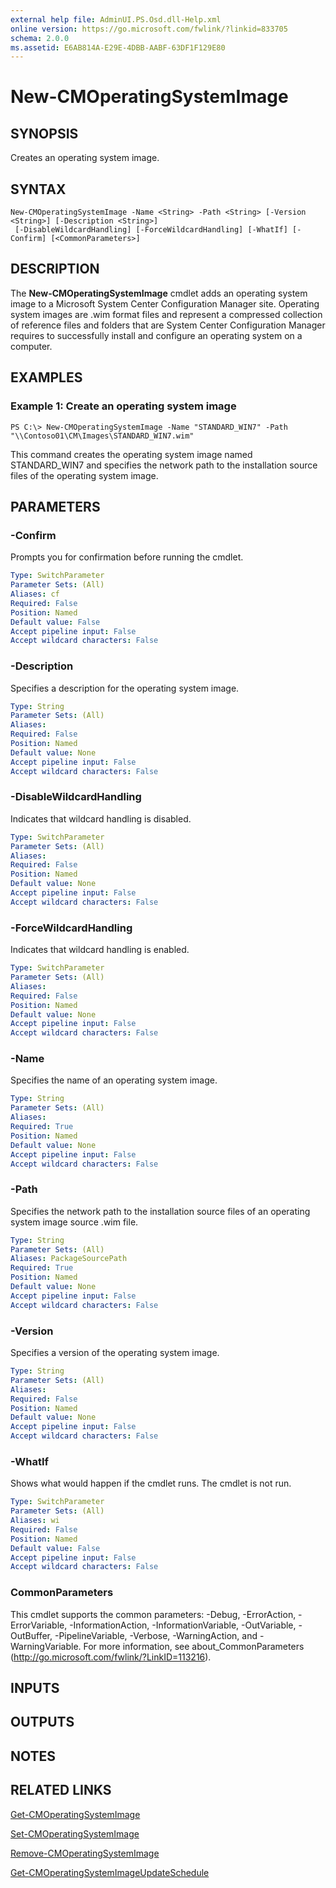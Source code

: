 ```yaml
---
external help file: AdminUI.PS.Osd.dll-Help.xml
online version: https://go.microsoft.com/fwlink/?linkid=833705
schema: 2.0.0
ms.assetid: E6AB814A-E29E-4DBB-AABF-63DF1F129E80
---
```


# New-CMOperatingSystemImage

## SYNOPSIS
Creates an operating system image.

## SYNTAX

```
New-CMOperatingSystemImage -Name <String> -Path <String> [-Version <String>] [-Description <String>]
 [-DisableWildcardHandling] [-ForceWildcardHandling] [-WhatIf] [-Confirm] [<CommonParameters>]
```

## DESCRIPTION
The **New-CMOperatingSystemImage** cmdlet adds an operating system image to a Microsoft System Center Configuration Manager site.
Operating system images are .wim format files and represent a compressed collection of reference files and folders that are System Center Configuration Manager requires to successfully install and configure an operating system on a computer.

## EXAMPLES

### Example 1: Create an operating system image
```
PS C:\> New-CMOperatingSystemImage -Name "STANDARD_WIN7" -Path "\\Contoso01\CM\Images\STANDARD_WIN7.wim"
```

This command creates the operating system image named STANDARD_WIN7 and specifies the network path to the installation source files of the operating system image.

## PARAMETERS

### -Confirm
Prompts you for confirmation before running the cmdlet.

```yaml
Type: SwitchParameter
Parameter Sets: (All)
Aliases: cf
Required: False
Position: Named
Default value: False
Accept pipeline input: False
Accept wildcard characters: False
```

### -Description
Specifies a description for the operating system image.

```yaml
Type: String
Parameter Sets: (All)
Aliases: 
Required: False
Position: Named
Default value: None
Accept pipeline input: False
Accept wildcard characters: False
```

### -DisableWildcardHandling
Indicates that wildcard handling is disabled.

```yaml
Type: SwitchParameter
Parameter Sets: (All)
Aliases: 
Required: False
Position: Named
Default value: None
Accept pipeline input: False
Accept wildcard characters: False
```

### -ForceWildcardHandling
Indicates that wildcard handling is enabled.

```yaml
Type: SwitchParameter
Parameter Sets: (All)
Aliases: 
Required: False
Position: Named
Default value: None
Accept pipeline input: False
Accept wildcard characters: False
```

### -Name
Specifies the name of an operating system image.

```yaml
Type: String
Parameter Sets: (All)
Aliases: 
Required: True
Position: Named
Default value: None
Accept pipeline input: False
Accept wildcard characters: False
```

### -Path
Specifies the network path to the installation source files of an operating system image source .wim file.

```yaml
Type: String
Parameter Sets: (All)
Aliases: PackageSourcePath
Required: True
Position: Named
Default value: None
Accept pipeline input: False
Accept wildcard characters: False
```

### -Version
Specifies a version of the operating system image.

```yaml
Type: String
Parameter Sets: (All)
Aliases: 
Required: False
Position: Named
Default value: None
Accept pipeline input: False
Accept wildcard characters: False
```

### -WhatIf
Shows what would happen if the cmdlet runs.
The cmdlet is not run.

```yaml
Type: SwitchParameter
Parameter Sets: (All)
Aliases: wi
Required: False
Position: Named
Default value: False
Accept pipeline input: False
Accept wildcard characters: False
```

### CommonParameters
This cmdlet supports the common parameters: -Debug, -ErrorAction, -ErrorVariable, -InformationAction, -InformationVariable, -OutVariable, -OutBuffer, -PipelineVariable, -Verbose, -WarningAction, and -WarningVariable. For more information, see about_CommonParameters (http://go.microsoft.com/fwlink/?LinkID=113216).

## INPUTS

## OUTPUTS

## NOTES

## RELATED LINKS

[Get-CMOperatingSystemImage](./Get-CMOperatingSystemImage.md)

[Set-CMOperatingSystemImage](./Set-CMOperatingSystemImage.md)

[Remove-CMOperatingSystemImage](./Remove-CMOperatingSystemImage.md)

[Get-CMOperatingSystemImageUpdateSchedule](./Get-CMOperatingSystemImageUpdateSchedule.md)


